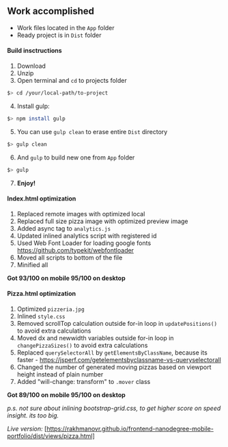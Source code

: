 ## Work accomplished

* Work files located in the `App` folder
* Ready project is in `Dist` folder

#### Build insctructions

1. Download
2. Unzip
3. Open terminal and `cd` to projects folder
  ``` bash
  $> cd /your/local-path/to-project
  ```
4. Install gulp:

  ``` bash
  $> npm install gulp
  ```
5. You can use `gulp clean` to erase entire `Dist` directory

  ``` bash
  $> gulp clean
  ```

6. And `gulp` to build new one from `App` folder

  ``` bash
  $> gulp
  ```
7. **Enjoy!**


#### Index.html optimization

1. Replaced remote images with optimized local
2. Replaced full size pizza image with optimized preview image
3. Added async tag to `analytics.js`
4. Updated inlined analytics script with registered id
5. Used Web Font Loader for loading google fonts https://github.com/typekit/webfontloader
6. Moved all scripts to bottom of the file
7. Minified all

**Got 93/100 on mobile 95/100 on desktop**

#### Pizza.html optimization

1. Optimized `pizzeria.jpg`
2. Inlined `style.css`
3. Removed scrollTop calculation outside for-in loop in `updatePositions()` to avoid extra calculations
4. Moved dx and newwidth variables outside for-in loop in `changePizzaSizes()` to avoid extra calculations
5. Replaced `querySelectorAll` by `getElementsByClassName`, because its faster - https://jsperf.com/getelementsbyclassname-vs-queryselectorall
6. Changed the number of generated moving pizzas based on viewport height instead of plain number
7. Added "will-change: transform" to `.mover` class

**Got 89/100 on mobile 95/100 on desktop**

*p.s. not sure about inlining bootstrap-grid.css, to get higher score on speed insight. its too big.*

*Live version:*
[https://rakhmanovr.github.io/frontend-nanodegree-mobile-portfolio/dist/views/pizza.html]

